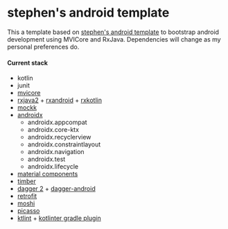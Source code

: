 # stephen's android template

This a template based on [stephen's android template](https://github.com/swbain/stephens-android-template) to bootstrap android development using MVICore and RxJava. Dependencies will change as my personal preferences do.

#### Current stack
+ kotlin
+ junit
+ [mvicore](https://badoo.github.io/MVICore/)
+ [rxjava2](https://github.com/ReactiveX/RxJava/tree/2.x) + [rxandroid](https://github.com/ReactiveX/RxAndroid) + [rxkotlin](https://github.com/ReactiveX/RxKotlin)
+ [mockk](https://mockk.io/)
+ [androidx](https://developer.android.com/jetpack/androidx)
  - androidx.appcompat
  - androidx.core-ktx
  - androidx.recyclerview
  - androidx.constraintlayout
  - androidx.navigation
  - androidx.test
  - androidx.lifecycle
+ [material components](https://github.com/material-components/material-components-android)
+ [timber](https://github.com/JakeWharton/timber)
+ [dagger 2](https://dagger.dev/) + [dagger-android](https://dagger.dev/dev-guide/android)
+ [retrofit](https://square.github.io/retrofit/)
+ [moshi](https://github.com/square/moshi/)
+ [picasso](https://square.github.io/picasso/)
+ [ktlint](https://ktlint.github.io/) + [kotlinter gradle plugin](https://github.com/jeremymailen/kotlinter-gradle)
